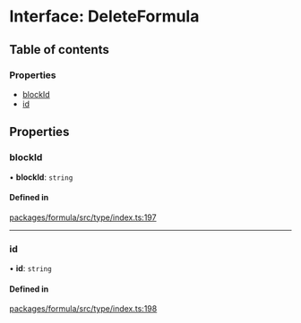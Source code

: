 # Interface: DeleteFormula

## Table of contents

### Properties

- [blockId](DeleteFormula.md#blockid)
- [id](DeleteFormula.md#id)

## Properties

### <a id="blockid" name="blockid"></a> blockId

• **blockId**: `string`

#### Defined in

[packages/formula/src/type/index.ts:197](https://github.com/mashcard/mashcard/blob/main/packages/formula/src/type/index.ts#L197)

---

### <a id="id" name="id"></a> id

• **id**: `string`

#### Defined in

[packages/formula/src/type/index.ts:198](https://github.com/mashcard/mashcard/blob/main/packages/formula/src/type/index.ts#L198)
